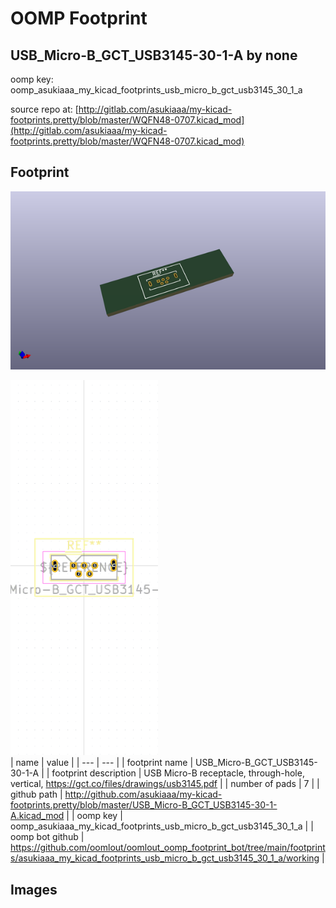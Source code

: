 # OOMP Footprint  
## USB_Micro-B_GCT_USB3145-30-1-A  by none  
  
oomp key: oomp_asukiaaa_my_kicad_footprints_usb_micro_b_gct_usb3145_30_1_a  
  
source repo at: [http://gitlab.com/asukiaaa/my-kicad-footprints.pretty/blob/master/WQFN48-0707.kicad_mod](http://gitlab.com/asukiaaa/my-kicad-footprints.pretty/blob/master/WQFN48-0707.kicad_mod)  
## Footprint  
  
[![working_kicad_pcb_3d.png](working_kicad_pcb_3d_600.png)](working_kicad_pcb_3d.png)  
  
[![working.png](working_600.png)](working.png)  
| name | value | 
| --- | --- | 
| footprint name | USB_Micro-B_GCT_USB3145-30-1-A | 
| footprint description | USB Micro-B receptacle, through-hole, vertical, https://gct.co/files/drawings/usb3145.pdf | 
| number of pads | 7 | 
| github path | http://github.com/asukiaaa/my-kicad-footprints.pretty/blob/master/USB_Micro-B_GCT_USB3145-30-1-A.kicad_mod | 
| oomp key | oomp_asukiaaa_my_kicad_footprints_usb_micro_b_gct_usb3145_30_1_a | 
| oomp bot github | https://github.com/oomlout/oomlout_oomp_footprint_bot/tree/main/footprints/asukiaaa_my_kicad_footprints_usb_micro_b_gct_usb3145_30_1_a/working | 
## Images  
